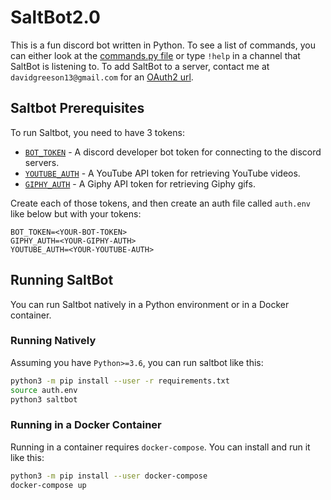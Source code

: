 # SaltBot2.0

This is a fun discord bot written in Python. To see a list of commands, you can either look at the [commands.py file](https://github.com/HighSaltLevels/SaltBot2.0/blob/master/saltbot/commands.py) or type `!help` in a channel that SaltBot is listening to. To add SaltBot to a server, contact me at `davidgreeson13@gmail.com` for an [OAuth2 url](https://discordpy.readthedocs.io/en/latest/discord.html).

## Saltbot Prerequisites

To run Saltbot, you need to have 3 tokens:
 - [`BOT_TOKEN`](https://discordpy.readthedocs.io/en/latest/discord.html) - A discord developer bot token for connecting to the discord servers.
 - [`YOUTUBE_AUTH`](https://developers.google.com/youtube/v3/getting-started) - A YouTube API token for retrieving YouTube videos.
 - [`GIPHY_AUTH`](https://developers.giphy.com) - A Giphy API token for retrieving Giphy gifs.

Create each of those tokens, and then create an auth file called `auth.env` like below but with your tokens:
```
BOT_TOKEN=<YOUR-BOT-TOKEN>
GIPHY_AUTH=<YOUR-GIPHY-AUTH>
YOUTUBE_AUTH=<YOUR-YOUTUBE-AUTH>
```

## Running SaltBot

You can run Saltbot natively in a Python environment or in a Docker container.

### Running Natively

Assuming you have `Python>=3.6`, you can run saltbot like this:

```bash
python3 -m pip install --user -r requirements.txt
source auth.env
python3 saltbot
```

### Running in a Docker Container

Running in a container requires `docker-compose`. You can install and run it like this:
```bash
python3 -m pip install --user docker-compose
docker-compose up
```
